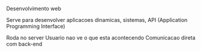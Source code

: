 Desenvolvimento web

Serve para desenvolver aplicacoes dinamicas, sistemas, API (Application Programming Interface)

Roda no server
Usuario nao ve o que esta acontecendo
Comunicacao direta com back-end
